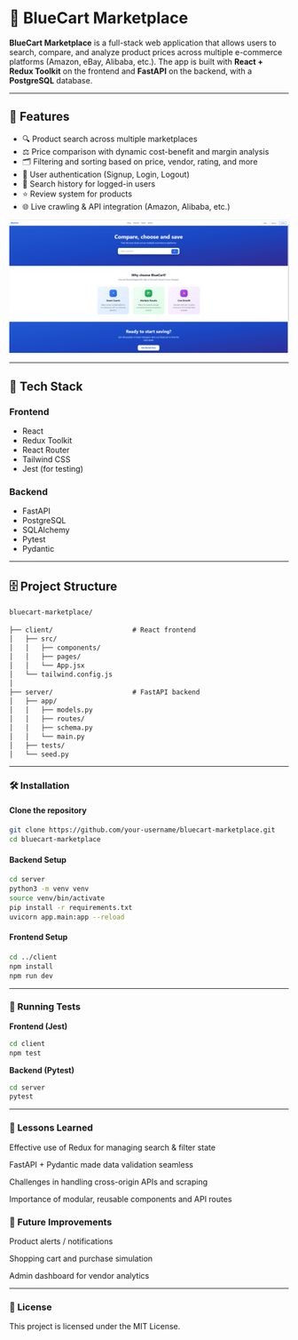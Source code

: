 # 🛒 BlueCart Marketplace

**BlueCart Marketplace** is a full-stack web application that allows users to search, compare, and analyze product prices across multiple e-commerce platforms (Amazon, eBay, Alibaba, etc.). The app is built with **React + Redux Toolkit** on the frontend and **FastAPI** on the backend, with a **PostgreSQL** database.

---

## 🚀 Features

- 🔍 Product search across multiple marketplaces  
- ⚖️ Price comparison with dynamic cost-benefit and margin analysis  
- 🗂 Filtering and sorting based on price, vendor, rating, and more  
- 💾 User authentication (Signup, Login, Logout)  
- 📝 Search history for logged-in users  
- ⭐ Review system for products  
- 🌐 Live crawling & API integration (Amazon, Alibaba, etc.)

![Homepage Screenshot](./client/assets/homepage.PNG)

---

## 🧱 Tech Stack

### Frontend

- React  
- Redux Toolkit  
- React Router  
- Tailwind CSS  
- Jest (for testing)

### Backend

- FastAPI  
- PostgreSQL  
- SQLAlchemy  
- Pytest  
- Pydantic

---

## 🗄️ Project Structure

```
bluecart-marketplace/

├── client/                    # React frontend
│   ├── src/
│   │   ├── components/
│   │   ├── pages/
│   │   └── App.jsx
│   └── tailwind.config.js
│
├── server/                    # FastAPI backend
│   ├── app/
│   │   ├── models.py
│   │   ├── routes/
│   │   ├── schema.py
│   │   └── main.py
│   ├── tests/
│   └── seed.py
```
---

### 🛠️ Installation

#### Clone the repository
```bash
git clone https://github.com/your-username/bluecart-marketplace.git 
cd bluecart-marketplace
```

#### Backend Setup
```bash
cd server
python3 -m venv venv
source venv/bin/activate
pip install -r requirements.txt
uvicorn app.main:app --reload
```

#### Frontend Setup
```bash
cd ../client
npm install
npm run dev
```

---

### 🧪 Running Tests

**Frontend (Jest)**  
```bash
cd client
npm test
```

**Backend (Pytest)**  
```bash
cd server
pytest
```

---

### 🧠 Lessons Learned
Effective use of Redux for managing search & filter state

FastAPI + Pydantic made data validation seamless

Challenges in handling cross-origin APIs and scraping

Importance of modular, reusable components and API routes

### 📌 Future Improvements
Product alerts / notifications

Shopping cart and purchase simulation

Admin dashboard for vendor analytics

---

### 📄 License
This project is licensed under the MIT License.